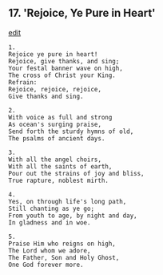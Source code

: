 
## 17.  'Rejoice, Ye Pure in Heart'
[edit](https://docs.google.com/document/d/1MAEHJqAdRYsuj1icWvDzCMyVKEcKWNbg/edit?mode=html)




    1.
    Rejoice ye pure in heart!
    Rejoice, give thanks, and sing;
    Your festal banner wave on high,
    The cross of Christ your King.
    Refrain:
    Rejoice, rejoice, rejoice,
    Give thanks and sing.

    2.
    With voice as full and strong
    As ocean's surging praise,
    Send forth the sturdy hymns of old,
    The psalms of ancient days.

    3.
    With all the angel choirs,
    With all the saints of earth,
    Pour out the strains of joy and bliss,
    True rapture, noblest mirth.

    4.
    Yes, on through life's long path,
    Still chanting as ye go;
    From youth to age, by night and day,
    In gladness and in woe.

    5.
    Praise Him who reigns on high,
    The Lord whom we adore,
    The Father, Son and Holy Ghost,
    One God forever more.
